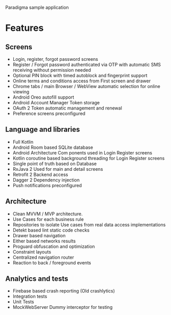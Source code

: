 Paradigma sample application

# Features
## Screens
- Login, register, forgot password screens
- Register / Forgot password authenticated via OTP with automatic SMS receiving without permission needed
- Optional PIN block with timed autoblock and fingerprint support
- Online terms and conditions access from First screen and drawer
- Chrome tabs / main Browser / WebView automatic selection for online viewing
- Android Oreo autofill support
- Android Account Manager Token storage
- OAuth 2 Token automatic management and renewal
- Preference screens preconfigured

## Language and libraries
- Full Kotlin
- Android Room based SQLite database
- Android Architecture Com ponents used in Login Register screens
- Kotlin coroutine based background threading for Login Register screens
- Single point of truth based on Database
- RxJava 2 Used for main and detail screens
- Retrofit 2 Backend access
- Dagger 2 Dependency injection
- Push notifications preconfigured

## Architecture
- Clean MVVM / MVP architecture.
- Use Cases for each business rule
- Repositories to isolate Use cases from real data access implementations
- Detekt based lint static code checks
- Drawer based navigation
- Either based networks results
- Proguard obfuscation and optimization
- Constraint layouts
- Centralized navigation router
- Reaction to back / foreground events

## Analytics and tests
- Firebase based crash reporting (Old crashlytics)
- Integration tests
- Unit Tests
- MockWebServer Dummy interceptor for testing


